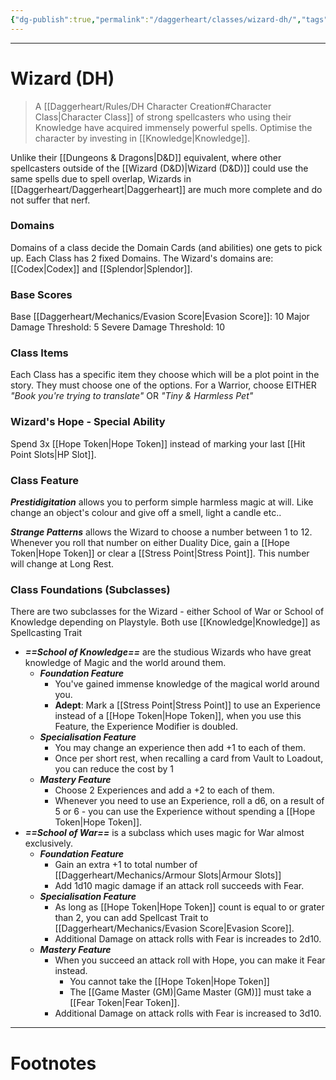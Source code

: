 ```yaml
---
{"dg-publish":true,"permalink":"/daggerheart/classes/wizard-dh/","tags":["TTRPG"]}
---
```



---
# Wizard (DH)
> A [[Daggerheart/Rules/DH Character Creation#Character Class\|Character Class]] of strong spellcasters who using their Knowledge have acquired immensely powerful spells. Optimise the character by investing in [[Knowledge\|Knowledge]].

Unlike their [[Dungeons & Dragons\|D&D]] equivalent, where other spellcasters outside of the [[Wizard (D&D)\|Wizard (D&D)]] could use the same spells due to spell overlap, Wizards in [[Daggerheart/Daggerheart\|Daggerheart]] are much more complete and do not suffer that nerf.

### Domains
Domains of a class decide the Domain Cards (and abilities) one gets to pick up.
Each Class has 2 fixed Domains.
The Wizard's domains are: [[Codex\|Codex]] and [[Splendor\|Splendor]].

### Base Scores
Base [[Daggerheart/Mechanics/Evasion Score\|Evasion Score]]: 10
Major Damage Threshold: 5
Severe Damage Threshold: 10

### Class Items
Each Class has a specific item they choose which will be a plot point in the story. They
must choose one of the options.
For a Warrior, choose EITHER *"Book you're trying to translate"* OR *"Tiny & Harmless Pet"*

### Wizard's Hope - Special Ability
Spend 3x [[Hope Token\|Hope Token]] instead of marking your last [[Hit Point Slots\|HP Slot]].

### Class Feature
***Prestidigitation*** allows you to perform simple harmless magic at will. Like change an object's colour and give off a smell, light a candle etc..

***Strange Patterns*** allows the Wizard to choose a number between 1 to 12. Whenever you roll that number on either Duality Dice, gain a [[Hope Token\|Hope Token]] or clear a [[Stress Point\|Stress Point]]. This number will change at Long Rest.

### Class Foundations (Subclasses)
There are two subclasses for the Wizard - either School of War or School of Knowledge depending on Playstyle. Both use [[Knowledge\|Knowledge]] as Spellcasting Trait

- ***==School of Knowledge==*** are the studious Wizards who have great knowledge of Magic and the world around them.
	- ***Foundation Feature***
		- You've gained immense knowledge of the magical world around you.
		- **Adept**: Mark a [[Stress Point\|Stress Point]] to use an Experience instead of a [[Hope Token\|Hope Token]], when you use this Feature, the Experience Modifier is doubled.
	- ***Specialisation Feature***
		- You may change an experience then add +1 to each of them.
		- Once per short rest, when recalling a card from Vault to Loadout, you can reduce the cost by 1
	- ***Mastery Feature***
		- Choose 2 Experiences and add a +2 to each of them.
		- Whenever you need to use an Experience, roll a d6, on a result of 5 or 6 - you can use the Experience without spending a [[Hope Token\|Hope Token]].
- ***==School of War==*** is a subclass which uses magic for War almost exclusively.
	- ***Foundation Feature***
		- Gain an extra +1 to total number of [[Daggerheart/Mechanics/Armour Slots\|Armour Slots]]
		- Add 1d10 magic damage if an attack roll succeeds with Fear.
	- ***Specialisation Feature***
		- As long as [[Hope Token\|Hope Token]] count is equal to or grater than 2, you can add Spellcast Trait to [[Daggerheart/Mechanics/Evasion Score\|Evasion Score]]. 
		- Additional Damage on attack rolls with Fear is increades to 2d10.
	- ***Mastery Feature***
		- When you succeed an attack roll with Hope, you can make it Fear instead.
			- You cannot take the [[Hope Token\|Hope Token]]
			- The [[Game Master (GM)\|Game Master (GM)]] must take a [[Fear Token\|Fear Token]].
		- Additional Damage on attack rolls with Fear is increased to 3d10.


---
# Footnotes